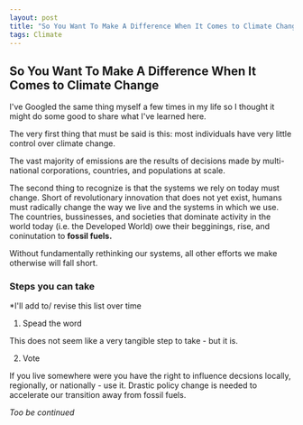 ```yaml
---
layout: post
title: "So You Want To Make A Difference When It Comes to Climate Change"
tags: Climate
---
```



## So You Want To Make A Difference When It Comes to Climate Change

I've Googled the same thing myself a few times in my life so I thought it might do some good to share what I've learned here. 

The very first thing that must be said is this: most individuals have very little control over climate change. 

The vast majority of emissions are the results of decisions made by multi-national corporations, countries, and populations at scale. 

The second thing to recognize is that the systems we rely on today must change. Short of revolutionary innovation that does not yet exist, humans must radically change the way we live and the systems in which we use. The countries, bussinesses, and societies that dominate activity in the world today (i.e. the Developed World) owe their begginings, rise, and coninutation to **fossil fuels.**

Without fundamentally rethinking our systems, all other efforts we make otherwise will fall short. 

### Steps you can take 

*I'll add to/ revise this list over time

1. Spead the word 

This does not seem like a very tangible step to take - but it is. 

2. Vote

If you live somewhere were you have the right to influence decsions locally, regionally, or nationally - use it. Drastic policy change is needed to accelerate our transition away from fossil fuels. 

*Too be continued*
